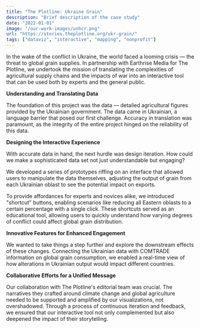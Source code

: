 ```yaml
---
title: "The Plotline: Ukraine Grain"
description: "Brief description of the case study"
date: "2022-01-01"
image: "/our-work-images/unhcr.png"
url: "https://stories.theplotline.org/ukr-grain/"
tags: ["dataviz", "interactive", "mapping", "nonprofit"]
--- 
```


In the wake of the conflict in Ukraine, the world faced a looming crisis — the threat to global grain supplies. In partnership with Earthrise Media for The Plotline, we undertook the mission of translating the complexities of agricultural supply chains and the impacts of war into an interactive tool that can be used both by experts and the general public.

**Understanding and Translating Data**

The foundation of this project was the data — detailed agricultural figures provided by the Ukrainian government. The data came in Ukrainian, a language barrier that posed our first challenge. Accuracy in translation was paramount, as the integrity of the entire project hinged on the reliability of this data.

**Designing the Interactive Experience**

With accurate data in hand, the next hurdle was design iteration. How could we make a sophisticated data set not just understandable but engaging? 

We developed a series of prototypes riffing on an interface that allowed users to manipulate the data themselves, adjusting the output of grain from each Ukrainian oblast to see the potential impact on exports. 

To provide affordances for experts and novices alike, we introduced "shortcut" buttons, enabling scenarios like reducing all Eastern oblasts to a certain percentage with a single click. These shortcuts served as an educational tool, allowing users to quickly understand how varying degrees of conflict could affect global grain distribution.

**Innovative Features for Enhanced Engagement**

We wanted to take things a step further and explore the downstream effects of these changes. Connecting the Ukrainian data with COMTRADE information on global grain consumption, we enabled a real-time view of how alterations in Ukrainian output would impact different countries.

**Collaborative Efforts for a Unified Message**

Our collaboration with The Plotline's editorial team was crucial. The narratives they crafted around climate change and global agriculture needed to be supported and amplified by our visualizations, not overshadowed. Through a process of continuous iteration and feedback, we ensured that our interactive tool not only complemented but also deepened the impact of their storytelling.